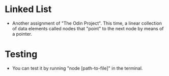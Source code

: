 # Linked List

- Another assignment of "The Odin Project". This time, a linear collection of data elements called nodes that "point" to the next node by means of a pointer.

# Testing

- You can test it by running "node [path-to-file]" in the terminal.
